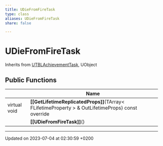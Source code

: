 ```yaml
---
title: UDieFromFireTask
type: class
aliases: UDieFromFireTask
share: false

---
```


# UDieFromFireTask





Inherits from [UTBLAchievementTask](/docs/SDK/Source/Classes/classUTBLAchievementTask.md), UObject

## Public Functions

|                | Name           |
| -------------- | -------------- |
| virtual void | **[[GetLifetimeReplicatedProps]]**(TArray< FLifetimeProperty > & OutLifetimeProps) const override |
| | **[[UDieFromFireTask]]**() |

-------------------------------

Updated on 2023-07-04 at 02:30:59 +0200